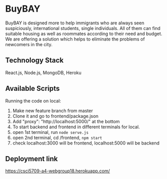 # BuyBAY
BuyBAY  is  designed  more  to  help  immigrants  who  are  always  seen  suspiciously, international students, single individuals. All of them can find suitable housing as well as roommates according to their need and budget. We are offering a solution which helps to eliminate the problems of newcomers in the city.

## Technology Stack
React.js, Node.js, MongoDB, Heroku

## Available Scripts

Running the code on local:
1. Make new feature branch from master
2. Clone it and go to frontend/package.json
3. Add   "proxy": "http://localhost:5000/" at the bottom
4. To start backend and frontend in different terminals for local.
5. open 1st terminal, run `node serve.js`
6. open 2nd terminal, cd /frontend, `npm start`
7. check localhost:3000	will be frontend, localhost:5000 will be backend

## Deployment link

https://csci5709-a4-webgroup18.herokuapp.com/
